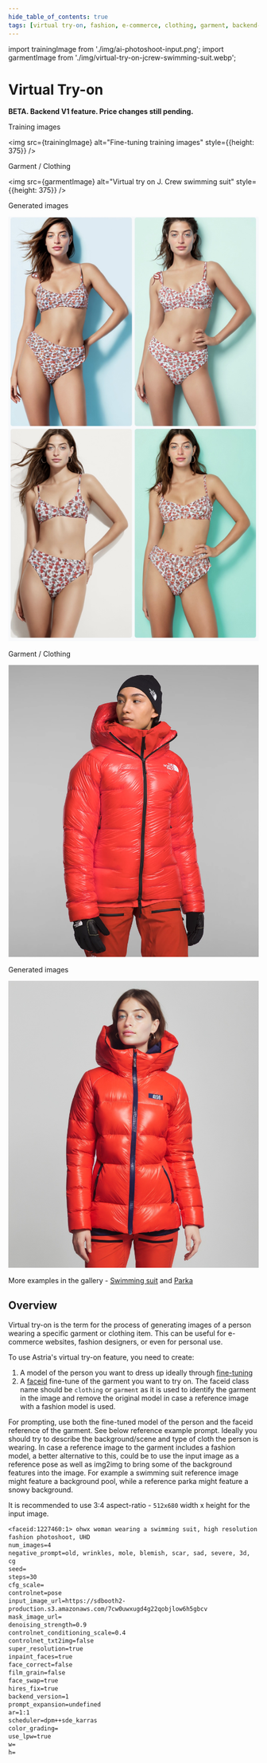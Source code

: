 ```yaml
---
hide_table_of_contents: true
tags: [virtual try-on, fashion, e-commerce, clothing, garment, backend-v1, VTON]
---
```

import trainingImage from './img/ai-photoshoot-input.png';
import garmentImage from './img/virtual-try-on-jcrew-swimming-suit.webp';

# Virtual Try-on
**BETA. Backend V1 feature. Price changes still pending.**

<div style={{ display: "grid", 'grid-template-columns': '1fr 1fr', gap: '1.5rem' }}>

<div>

<figcaption>Training images</figcaption>

<img src={trainingImage} alt="Fine-tuning training images" style={{height: 375}} />

<figcaption>Garment / Clothing</figcaption>

<img src={garmentImage} alt="Virtual try on J. Crew swimming suit" style={{height: 375}} />
</div>

<div>
<figcaption>Generated images</figcaption>

![Person + Garment](./img/virtual-try-on-swimming-suit-generated.jpg)
</div>
</div>

<div style={{ display: "grid", 'grid-template-columns': '1fr 1fr', gap: '1.5rem' }}>

<div>

<figcaption>Garment / Clothing</figcaption>

![Garment / Clothing](./img/virtual-try-on-northface-parka.webp)
</div>

<div>
<figcaption>Generated images</figcaption>

![Person + Garment](./img/virtual-try-on-northface-parka-generated.jpg)
</div>
</div>

More examples in the gallery - [Swimming suit](https://www.astria.ai/gallery?text=faceid%3A1227460) and [Parka](https://www.astria.ai/gallery?text=faceid%3A1228120)

## Overview

Virtual try-on is the term for the process of generating images of a person wearing a specific garment or clothing item. This can be useful for e-commerce websites, fashion designers, or even for personal use.

To use Astria's virtual try-on feature, you need to create:

1. A model of the person you want to dress up ideally through [fine-tuning](/docs/use-cases/ai-photoshoot)
1. A [faceid](/docs/features/faceid) fine-tune of the garment you want to try on. The faceid class name should be `clothing` or `garment` as it is used to identify the garment in the image and remove the original model in case a reference image with a fashion model is used.

For prompting, use both the fine-tuned model of the person and the faceid reference of the garment. See below reference example prompt. Ideally you should try to describe the background/scene and type of cloth the person is wearing. In case a reference image to the garment includes a fashion model, a better alternative to this, could be to use the input image as a reference pose as well as img2img to bring some of the background features into the image. For example a swimming suit reference image might feature a background pool, while a reference parka might feature a snowy background. 

It is recommended to use 3:4 aspect-ratio - `512x680` width x height for the input image.


````text
<faceid:1227460:1> ohwx woman wearing a swimming suit, high resolution fashion photoshoot, UHD
num_images=4
negative_prompt=old, wrinkles, mole, blemish, scar, sad, severe, 3d, cg
seed=
steps=30
cfg_scale=
controlnet=pose
input_image_url=https://sdbooth2-production.s3.amazonaws.com/7cw0uwxugd4g22qobjlow6h5gbcv
mask_image_url=
denoising_strength=0.9
controlnet_conditioning_scale=0.4
controlnet_txt2img=false
super_resolution=true
inpaint_faces=true
face_correct=false
film_grain=false
face_swap=true
hires_fix=true
backend_version=1
prompt_expansion=undefined
ar=1:1
scheduler=dpm++sde_karras
color_grading=
use_lpw=true
w=
h=
````

